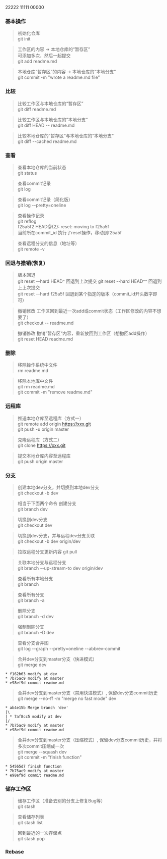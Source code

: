 22222
11111
00000

### 基本操作
> 初始化仓库  
git init  

> 工作区的内容 -> 本地仓库的“暂存区”  
> 可添加多次，然后一起提交  
git add readme.md  

> 本地仓库“暂存区”的内容 -> 本地仓库的“本地分支”   
git commit -m "wrote a readme.md file"

### 比较
> 比较工作区与本地仓库的“暂存区”  
git diff readme.md

> 比较工作区与本地仓库的”本地分支“   
git diff HEAD -- readme.md

> 比较本地仓库的”暂存区“与本地仓库的”本地分支“  
git diff --cached readme.md

### 查看
> 查看本地仓库的当前状态  
git status

> 查看commit记录  
git log

> 查看commit记录（简化版）  
git log --pretty=oneline  

> 查看操作记录  
git reflog  
    f25a5f2              HEAD@{2}: reset: moving to f25a5f   
当前所在commit_id         执行了reset操作，移动到f25a5f

> 查看远程分支的信息（地址等）    
git remote -v

### 回退与撤销(恢复)
> 版本回退  
git reset --hard HEAD^   回退到上次提交 
git reset --hard HEAD^^  回退到上上次提交  
git reset --hard f25a5f  回退到某个指定的版本（commit_id开头数字即可） 

> 撤销修改 工作区回到最近一次add或commit状态（工作区修改的内容不想要了）  
git checkout -- readme.md 

> 撤销修改 撤销”暂存区“内容，重新放回到工作区（想撤回add操作）  
git reset HEAD readme.md

### 删除
> 移除操作系统中文件  
rm readme.md     

> 移除本地库中文件   
git rm readme.md   
git commit -m "remove readme.md"

### 远程库
> 推送本地仓库至远程库（方式一）  
git remote add origin https://xxx.git   
git push -u origin master

> 克隆远程库（方式二）   
git clone https://xxx.git

> 提交本地仓库内容至远程库  
git push origin master

### 分支
> 创建本地dev分支，并切换到本地dev分支   
git checkout -b dev   

> 相当于下面两个命令
> 创建分支   
git branch dev   

> 切换到dev分支     
git checkout dev

> 切换到dev分支，并与远程dev分支关联  
git checkout -b dev origin/dev

> 拉取远程分支更新内容
git pull

> 关联本地分支与远程分支  
git branch --up-stream-to dev origin/dev

> 查看所有本地分支  
git branch

> 查看所有分支  
git branch -a

> 删除分支   
git branch -d dev

> 强制删除分支   
git branch -D dev  

> 查看分支合并图   
git log --graph --pretty=oneline --abbrev-commit

> 合并dev分支到master分支（快进模式）    
git merge dev  
``` 
* f162b63 modify at dev   
* 7b75ac9 modify at master      
* e98ef9d commit readme.md    
```

> 合并dev分支到master分支（禁用快进模式）, 保留dev分支commit历史   
git merge --no-ff -m "merge no fast mode" dev
```
* ab4e15b Merge branch 'dev'
|\  
| * 7af8cc5 modify at dev
|/      
* 7b75ac9 modify at master      
* e98ef9d commit readme.md 
```

> 合并dev分支到master分支（压缩模式）, 保留dev分支commit历史，并将多次commit压缩成一次  
git merge --squash dev   
git commit -m "finish function"
```
* 54565d7 finish function
* 7b75ac9 modify at master      
* e98ef9d commit readme.md 
```



### 储存工作区
> 储存工作区（准备去别的分支上修复Bug等）   
git stash

> 查看储存列表   
git stash list

> 回到最近的一次存储点   
git stash pop

### Rebase











